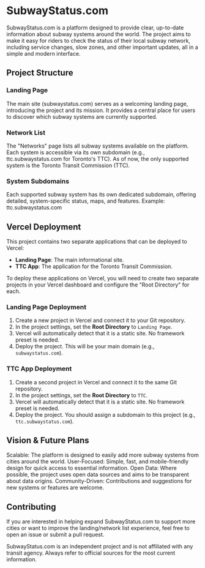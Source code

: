 # SubwayStatus.com
SubwayStatus.com is a platform designed to provide clear, up-to-date information about subway systems around the world. The project aims to make it easy for riders to check the status of their local subway network, including service changes, slow zones, and other important updates, all in a simple and modern interface.

## Project Structure
### Landing Page
The main site (subwaystatus.com) serves as a welcoming landing page, introducing the project and its mission.
It provides a central place for users to discover which subway systems are currently supported.
### Network List
The "Networks" page lists all subway systems available on the platform.
Each system is accessible via its own subdomain (e.g., ttc.subwaystatus.com for Toronto's TTC).
As of now, the only supported system is the Toronto Transit Commission (TTC).
### System Subdomains
Each supported subway system has its own dedicated subdomain, offering detailed, system-specific status, maps, and features.
Example: ttc.subwaystatus.com

## Vercel Deployment
This project contains two separate applications that can be deployed to Vercel:
- **Landing Page**: The main informational site.
- **TTC App**: The application for the Toronto Transit Commission.

To deploy these applications on Vercel, you will need to create two separate projects in your Vercel dashboard and configure the "Root Directory" for each.

### Landing Page Deployment
1. Create a new project in Vercel and connect it to your Git repository.
2. In the project settings, set the **Root Directory** to `Landing Page`.
3. Vercel will automatically detect that it is a static site. No framework preset is needed.
4. Deploy the project. This will be your main domain (e.g., `subwaystatus.com`).

### TTC App Deployment
1. Create a second project in Vercel and connect it to the same Git repository.
2. In the project settings, set the **Root Directory** to `TTC`.
3. Vercel will automatically detect that it is a static site. No framework preset is needed.
4. Deploy the project. You should assign a subdomain to this project (e.g., `ttc.subwaystatus.com`).

## Vision & Future Plans
Scalable: The platform is designed to easily add more subway systems from cities around the world.
User-Focused: Simple, fast, and mobile-friendly design for quick access to essential information.
Open Data: Where possible, the project uses open data sources and aims to be transparent about data origins.
Community-Driven: Contributions and suggestions for new systems or features are welcome.
## Contributing
If you are interested in helping expand SubwayStatus.com to support more cities or want to improve the landing/network list experience, feel free to open an issue or submit a pull request.

SubwayStatus.com is an independent project and is not affiliated with any transit agency. Always refer to official sources for the most current information.
